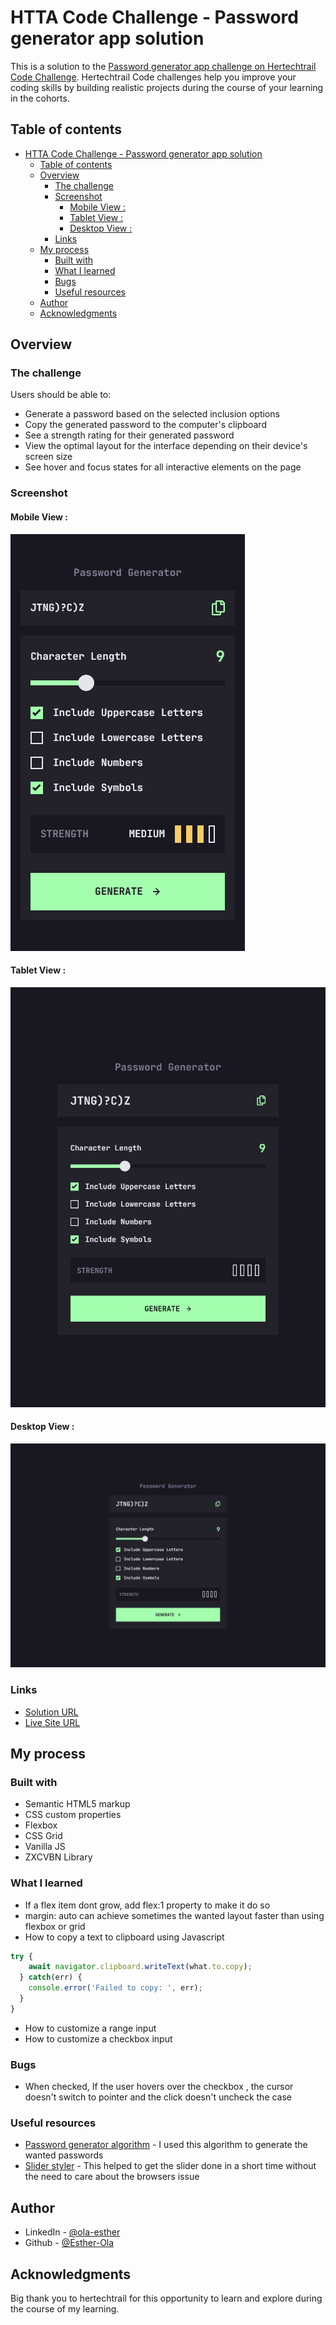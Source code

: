 # HTTA Code Challenge - Password generator app solution

This is a solution to the [Password generator app challenge on Hertechtrail Code Challenge](https://github.com/ESTHER-OLA/password-generator-app). Hertechtrail Code challenges help you improve your coding skills by building realistic projects during the course of your learning in the cohorts.

## Table of contents

- [HTTA Code Challenge - Password generator app solution](#htta-code-challenge---password-generator-app-solution)
  - [Table of contents](#table-of-contents)
  - [Overview](#overview)
    - [The challenge](#the-challenge)
    - [Screenshot](#screenshot)
      - [Mobile View :](#mobile-view-)
      - [Tablet View :](#tablet-view-)
      - [Desktop View :](#desktop-view-)
    - [Links](#links)
  - [My process](#my-process)
    - [Built with](#built-with)
    - [What I learned](#what-i-learned)
    - [Bugs](#bugs)
    - [Useful resources](#useful-resources)
  - [Author](#author)
  - [Acknowledgments](#acknowledgments)


## Overview

### The challenge

Users should be able to:

- Generate a password based on the selected inclusion options
- Copy the generated password to the computer's clipboard
- See a strength rating for their generated password
- View the optimal layout for the interface depending on their device's screen size
- See hover and focus states for all interactive elements on the page

### Screenshot



#### Mobile View :
![](./assets/screenshots/mobile-view.png)


#### Tablet View :

![](./assets/screenshots/tablet-view.png)

#### Desktop View :

![](./assets/screenshots/desktop-view.png)


### Links

- [Solution URL](https://passwordgench.netlify.app/)
- [Live Site URL](https://github.com/ESTHER-OLA/passwordgen-app)

## My process

### Built with

- Semantic HTML5 markup
- CSS custom properties
- Flexbox
- CSS Grid
- Vanilla JS
- ZXCVBN Library

### What I learned

- If a flex item dont grow, add flex:1 property to make it do so
- margin: auto can achieve sometimes the wanted layout faster than using flexbox or grid
- How to copy a text to clipboard using Javascript

```js
try {
    await navigator.clipboard.writeText(what.to.copy);
  } catch(err) {
    console.error('Failed to copy: ', err);
  }
}
```

- How to customize a range input
- How to customize a checkbox input

### Bugs

- When checked, If the user hovers over the checkbox , the cursor doesn't switch to pointer and the click doesn't uncheck the case


### Useful resources

- [Password generator algorithm](https://x-engineer.org/random-password-generator-algorithm/) - I used this algorithm to generate the wanted passwords
- [Slider styler](https://toughengineer.github.io/demo/slider-styler/slider-styler.html) - This helped to get the slider done in a short time without the need to care about the browsers issue



## Author


- LinkedIn - [@ola-esther](www.linkedin.com/in/ola-esther-96255918b/)
- Github - [@Esther-Ola](https://github.com/ESTHER-OLA)



## Acknowledgments

Big thank you to hertechtrail for this opportunity to learn and explore during the course of my learning.
